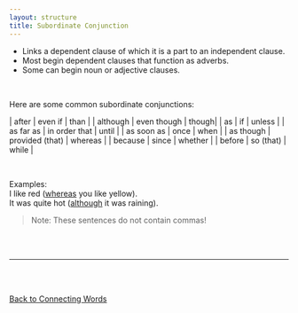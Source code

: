 ```yaml
---
layout: structure
title: Subordinate Conjunction
---
```

* Links a dependent clause of which it is a part to an independent clause.    
* Most begin dependent clauses that function as adverbs.    
* Some can begin noun or adjective clauses.    
<br/>


Here are some common subordinate conjunctions:

| after | even if | than |
| although | even though | though|
| as | if | unless |
| as far as | in order that | until |
| as soon as | once | when |
| as though | provided (that) | whereas |
| because | since | whether |
| before | so (that) | while |  

<br/>  

Examples:  
I like red (<ins>whereas</ins> you like yellow).    
It was quite hot (<ins>although</ins> it was raining).
>Note: These sentences do not contain commas!

<br/>
<br/>

---

<br/>
<br/>

[Back to Connecting Words]({{site.baseurl}}/structures/connecting-words)